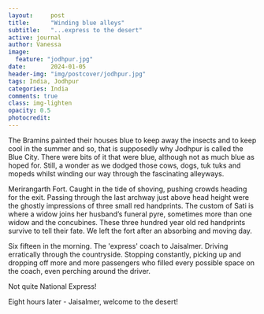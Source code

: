 ```yaml
---
layout:     post
title:      "Winding blue alleys"
subtitle:   "...express to the desert"
active: journal
author: Vanessa
image:
  feature: "jodhpur.jpg"
date:       2024-01-05
header-img: "img/postcover/jodhpur.jpg"
tags: India, Jodhpur
categories: India
comments: true
class: img-lighten 
opacity: 0.5
photocredit:
---
```


The Bramins painted their houses blue to keep away the insects and to keep cool in the 
summer and so, that is supposedly why Jodhpur is called the Blue City. There were bits of it that were blue, although not as much blue as hoped for. Still, a wonder as we dodged those cows, dogs, tuk tuks and mopeds whilst winding our way through the fascinating alleyways.

Merirangarth Fort. Caught in the tide of shoving, pushing crowds heading for the exit. Passing through the last archway just above head height were the ghostly impressions of three small red handprints. The custom of Sati is where a widow joins her husband’s funeral pyre, sometimes more than one widow and the concubines. These three hundred year old red handprints survive to tell their fate. We left the fort after an absorbing and moving day.

Six fifteen in the morning. The 'express' coach to Jaisalmer. Driving erratically through the countryside. Stopping constantly, picking up and dropping off more and more passengers who filled every possible space on the coach, even perching around the driver.

Not quite National Express! 

Eight hours later - Jaisalmer, welcome to the desert!








